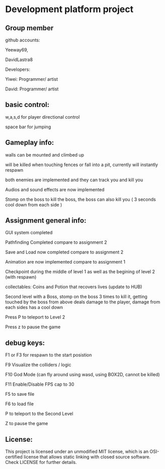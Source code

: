 # Development platform project
 

## Group member 
github accounts:

Yeeway69,

DavidLastra8

Developers:

Yiwei: Programmer/ artist

David: Programmer/ artist



## basic control:

w,a,s,d for player directional control

space bar for jumping


## Gameplay info:

walls can be mounted and climbed up

will be killed when touching fences or fall into a pit, currently will instantly respawn

both enemies are implemented and they can track you and kill you

Audios and sound effects are now implemented

Stomp on the boss to kill the boss, the boss can also kill you ( 3 seconds cool down from each side )


## Assignment general info:

GUI system completed

Pathfinding Completed compare to assignment 2

Save and Load now completed compare to assignment 2

Animation are now implemented compare to assignment 1

Checkpoint during the middle of level 1 as well as the begining of level 2 (with respawn)

collectables: Coins and Potion that recovers lives (update to HUB)

Second level with a Boss, stomp on the boss 3 times to kill it, getting touched by the boss from above deals damage to the player, damage from each sides has a cool down

Press P to teleport to Level 2

Press z to pause the game







## debug keys:

F1 or F3 for respawn to the start posistion

F9 Visualize the colliders / logic

F10 God Mode (can fly around using wasd, using BOX2D, cannot be killed)

F11 Enable/Disable FPS cap to 30

F5 to save file

F6 to load file

P to teleport to the Second Level

Z to pause the game

## License:

This project is licensed under an unmodified MIT license, which is an OSI-certified license that allows static linking with closed source software. Check LICENSE for further details.
